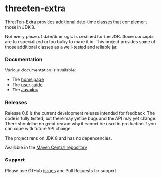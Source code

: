 threeten-extra
==============

ThreeTen-Extra provides additional date-time classes that complement those in JDK 8.

Not every piece of date/time logic is destined for the JDK.
Some concepts are too specialized or too bulky to make it in.
This project provides some of those additional classes as a well-tested and reliable jar.


### Documentation
Various documentation is available:

* The [home page](http://threeten.github.io/threeten-extra/)
* The [user guide](http://threeten.github.io/threeten-extra/userguide.html)
* The [Javadoc](http://threeten.github.io/threeten-extra/apidocs/index.html)


### Releases
Release 0.8 is the current development release intended for feedback.
The code is fully tested, but there may yet be bugs and the API may yet change.
There should be no great reason why it cannot be used in production if you can cope with future API change.

The project runs on JDK 8 and has no dependencies.

Available in the [Maven Central repository](http://search.maven.org/#artifactdetails|org.threeten|threeten-extra|0.8|jar)


### Support
Please use GitHub [issues](https://github.com/ThreeTen/threeten-extra/issues) and Pull Requests for support.

